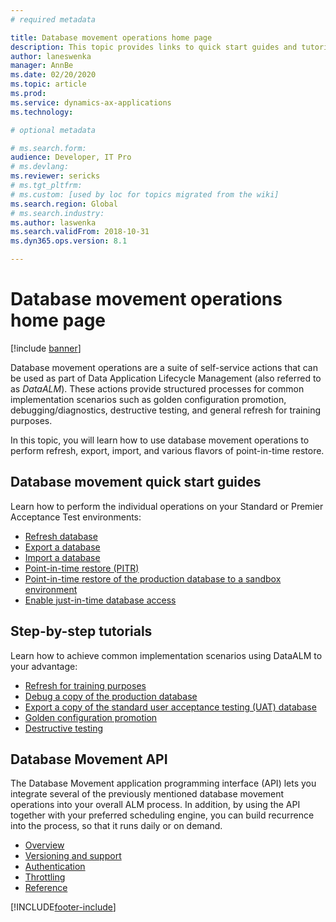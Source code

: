 ```yaml
---
# required metadata

title: Database movement operations home page
description: This topic provides links to quick start guides and tutorials available for Database Movement features in Lifecycle Services. 
author: laneswenka
manager: AnnBe
ms.date: 02/20/2020
ms.topic: article
ms.prod: 
ms.service: dynamics-ax-applications
ms.technology: 

# optional metadata

# ms.search.form: 
audience: Developer, IT Pro
# ms.devlang: 
ms.reviewer: sericks
# ms.tgt_pltfrm: 
# ms.custom: [used by loc for topics migrated from the wiki]
ms.search.region: Global
# ms.search.industry: 
ms.author: laswenka
ms.search.validFrom: 2018-10-31
ms.dyn365.ops.version: 8.1

---
```


# Database movement operations home page

[!include [banner](../includes/banner.md)]

Database movement operations are a suite of self-service actions that can be used as part of Data Application Lifecycle Management (also referred to as *DataALM*).  These actions provide structured processes for common implementation scenarios such as golden configuration promotion, debugging/diagnostics, destructive testing, and general refresh for training purposes.

In this topic, you will learn how to use database movement operations to perform refresh, export, import, and various flavors of point-in-time restore.

## Database movement quick start guides
Learn how to perform the individual operations on your Standard or Premier Acceptance Test environments:

* [Refresh database](database-refresh.md)
* [Export a database](export-database.md)
* [Import a database](import-database.md)
* [Point-in-time restore (PITR)](database-point-in-time-restore.md)
* [Point-in-time restore of the production database to a sandbox environment](database-pitr-prod-sandbox.md)
* [Enable just-in-time database access](database-just-in-time-JIT-access.md)

## Step-by-step tutorials
Learn how to achieve common implementation scenarios using DataALM to your advantage:

* [Refresh for training purposes](dbmovement-scenario-general-refresh.md)
* [Debug a copy of the production database](dbmovement-scenario-debugdiag.md)
* [Export a copy of the standard user acceptance testing (UAT) database](dbmovement-scenario-exportuat.md)
* [Golden configuration promotion](dbmovement-scenario-goldenconfig.md)
* [Destructive testing](dbmovement-scenario-destructivetests.md)

## Database Movement API
The Database Movement application programming interface (API) lets you integrate several of the previously mentioned database movement operations into your overall ALM process. In addition, by using the API together with your preferred scheduling engine, you can build recurrence into the process, so that it runs daily or on demand.

* [Overview](./api/dbmovement-api-overview.md)
* [Versioning and support](./api/dbmovement-api-versioning-support.md)
* [Authentication](./api/dbmovement-api-authentication.md)
* [Throttling](./api/dbmovement-api-throttling.md)
* [Reference](./api/v1/dbmovement-api-v1-overview.md)



[!INCLUDE[footer-include](../../../includes/footer-banner.md)]